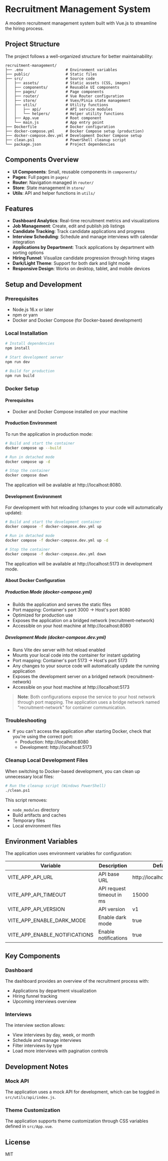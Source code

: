 # Recruitment Management System

A modern recruitment management system built with Vue.js to streamline the hiring process.

## Project Structure

The project follows a well-organized structure for better maintainability:

```
recruitment-management/
├── .env                   # Environment variables
├── public/                # Static files
├── src/                   # Source code
│   ├── assets/            # Static assets (CSS, images)
│   ├── components/        # Reusable UI components
│   ├── pages/             # Page components
│   ├── router/            # Vue Router configuration
│   ├── store/             # Vuex/Pinia state management
│   ├── utils/             # Utility functions
│   │   ├── api/           # API service modules
│   │   └── helpers/       # Helper utility functions
│   ├── App.vue            # Root component
│   └── main.js            # App entry point
├── Dockerfile             # Docker configuration
├── docker-compose.yml     # Docker Compose setup (production)
├── docker-compose.dev.yml # Development Docker Compose setup
├── clean.ps1              # PowerShell cleanup script 
└── package.json           # Project dependencies
```

## Components Overview

- **UI Components**: Small, reusable components in `components/` 
- **Pages**: Full pages in `pages/`
- **Router**: Navigation managed in `router/`
- **Store**: State management in `store/`
- **Utils**: API and helper functions in `utils/`

## Features

- **Dashboard Analytics**: Real-time recruitment metrics and visualizations
- **Job Management**: Create, edit and publish job listings
- **Candidate Tracking**: Track candidate applications and progress
- **Interview Scheduling**: Schedule and manage interviews with calendar integration
- **Applications by Department**: Track applications by department with sorting options
- **Hiring Funnel**: Visualize candidate progression through hiring stages
- **Dark/Light Theme**: Support for both dark and light mode
- **Responsive Design**: Works on desktop, tablet, and mobile devices

## Setup and Development

### Prerequisites

- Node.js 16.x or later
- npm or yarn
- Docker and Docker Compose (for Docker-based development)

### Local Installation

```bash
# Install dependencies
npm install

# Start development server
npm run dev

# Build for production
npm run build
```

### Docker Setup

#### Prerequisites
- Docker and Docker Compose installed on your machine

#### Production Environment

To run the application in production mode:

```bash
# Build and start the container
docker compose up --build

# Run in detached mode
docker compose up -d

# Stop the container
docker compose down
```

The application will be available at http://localhost:8080.

#### Development Environment

For development with hot reloading (changes to your code will automatically update):

```bash
# Build and start the development container
docker compose -f docker-compose.dev.yml up

# Run in detached mode
docker compose -f docker-compose.dev.yml up -d

# Stop the container
docker compose -f docker-compose.dev.yml down
```

The application will be available at http://localhost:5173 in development mode.

#### About Docker Configuration

##### Production Mode (docker-compose.yml)
- Builds the application and serves the static files
- Port mapping: Container's port 3000 → Host's port 8080
- Optimized for production use
- Exposes the application on a bridged network (recruitment-network)
- Accessible on your host machine at http://localhost:8080

##### Development Mode (docker-compose.dev.yml)
- Runs Vite dev server with hot reload enabled
- Mounts your local code into the container for instant updating
- Port mapping: Container's port 5173 → Host's port 5173
- Any changes to your source code will automatically update the running application
- Exposes the development server on a bridged network (recruitment-network)
- Accessible on your host machine at http://localhost:5173

> **Note**: Both configurations expose the service to your host network through port mapping. The application uses a bridge network named "recruitment-network" for container communication.

### Troubleshooting

- If you can't access the application after starting Docker, check that you're using the correct port:
  - Production: http://localhost:8080
  - Development: http://localhost:5173

### Cleanup Local Development Files

When switching to Docker-based development, you can clean up unnecessary local files:

```bash
# Run the cleanup script (Windows PowerShell)
./clean.ps1
```

This script removes:
- `node_modules` directory
- Build artifacts and caches
- Temporary files
- Local environment files

## Environment Variables

The application uses environment variables for configuration:

| Variable | Description | Default |
|----------|-------------|---------|
| VITE_APP_API_URL | API base URL | http://localhost:3000/api |
| VITE_APP_API_TIMEOUT | API request timeout in ms | 15000 |
| VITE_APP_API_VERSION | API version | v1 |
| VITE_APP_ENABLE_DARK_MODE | Enable dark mode | true |
| VITE_APP_ENABLE_NOTIFICATIONS | Enable notifications | true |

## Key Components

### Dashboard
The dashboard provides an overview of the recruitment process with:
- Applications by department visualization
- Hiring funnel tracking
- Upcoming interviews overview

### Interviews
The interview section allows:
- View interviews by day, week, or month
- Schedule and manage interviews
- Filter interviews by type
- Load more interviews with pagination controls

## Development Notes

### Mock API
The application uses a mock API for development, which can be toggled in `src/utils/api/index.js`.

### Theme Customization
The application supports theme customization through CSS variables defined in `src/App.vue`.

## License

MIT 